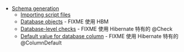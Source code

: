 - [Schema generation](/orm/schema/README.md)
  - [Importing script files](/orm/schema/01.md)
  - [Database objects](/orm/schema/02.md) - FIXME 使用 HBM
  - [Database-level checks](/orm/schema/03.md) - FIXME 使用 Hibernate 特有的 @Check
  - [Default value for database column](/orm/schema/04.md) - FIXME 使用 Hibernate 特有的 @ColumnDefault

